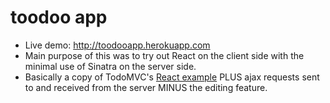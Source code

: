 # toodoo app

* Live demo: http://toodooapp.herokuapp.com
* Main purpose of this was to try out React on the client side with the minimal use of Sinatra on the server side.
* Basically a copy of TodoMVC's [React example][TodoMVC] PLUS ajax requests sent to and received from the server MINUS the editing feature.

[TodoMVC]: http://todomvc.com/examples/react/
